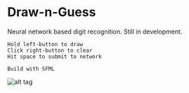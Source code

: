 # Draw-n-Guess

Neural network based digit recognition. Still in development.
```
Hold left-button to draw
Click right-button to clear
Hit space to submit to network

Build with SFML
```

![alt tag](https://zippy.gfycat.com/FairUncomfortableDesertpupfish.gif)

